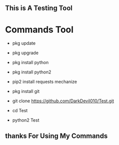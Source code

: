  ## This is A Testing Tool
 
 
 # Commands Tool 
 
* pkg update

* pkg upgrade

* pkg install python

* pkg install python2

* pip2 install requests mechanize

* pkg install git

* git clone https://github.com/DarkDevil010/Test.git

* cd Test

* python2 Test

## thanks For Using My Commands
